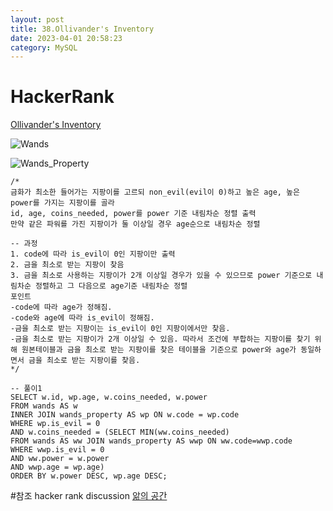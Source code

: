 ```yaml
---
layout: post
title: 38.Ollivander's Inventory
date: 2023-04-01 20:58:23 
category: MySQL
---
```


# HackerRank 
 [Ollivander's Inventory](https://www.hackerrank.com/challenges/harry-potter-and-wands/problem?isFullScreen=true)  

![Wands](https://s3.amazonaws.com/hr-challenge-images/19502/1458538092-b2a8163a74-ScreenShot2016-03-08at12.13.39AM.png)  

![Wands_Property](https://s3.amazonaws.com/hr-challenge-images/19502/1458538221-18c4092b7d-ScreenShot2016-03-08at12.13.53AM.png)  

```MySQL
/*
금화가 최소한 들어가는 지팡이를 고르되 non_evil(evil이 0)하고 높은 age, 높은 power를 가지는 지팡이를 골라
id, age, coins_needed, power를 power 기준 내림차순 정렬 출력  
만약 같은 파워를 가진 지팡이가 둘 이상일 경우 age순으로 내림차순 정렬

-- 과정
1. code에 따라 is_evil이 0인 지팡이만 출력 
2. 금을 최소로 받는 지팡이 찾음
3. 금을 최소로 사용하는 지팡이가 2개 이상일 경우가 있을 수 있으므로 power 기준으로 내림차순 정렬하고 그 다음으로 age기준 내림차순 정렬  
포인트
-code에 따라 age가 정해짐.
-code와 age에 따라 is_evil이 정해짐.
-금을 최소로 받는 지팡이는 is_evil이 0인 지팡이에서만 찾음.  
-금을 최소로 받는 지팡이가 2개 이상일 수 있음. 따라서 조건에 부합하는 지팡이를 찾기 위해 원본테이블과 금을 최소로 받는 지팡이를 찾은 테이블을 기준으로 power와 age가 동일하면서 금을 최소로 받는 지팡이를 찾음.
*/

-- 풀이1
SELECT w.id, wp.age, w.coins_needed, w.power
FROM wands AS w
INNER JOIN wands_property AS wp ON w.code = wp.code 
WHERE wp.is_evil = 0 
AND w.coins_needed = (SELECT MIN(ww.coins_needed) 
FROM wands AS ww JOIN wands_property AS wwp ON ww.code=wwp.code 
WHERE wwp.is_evil = 0
AND ww.power = w.power
AND wwp.age = wp.age)
ORDER BY w.power DESC, wp.age DESC;

``` 
#참조
hacker rank discussion
[앎의 공간](https://techblog-history-younghunjo1.tistory.com/165)   
